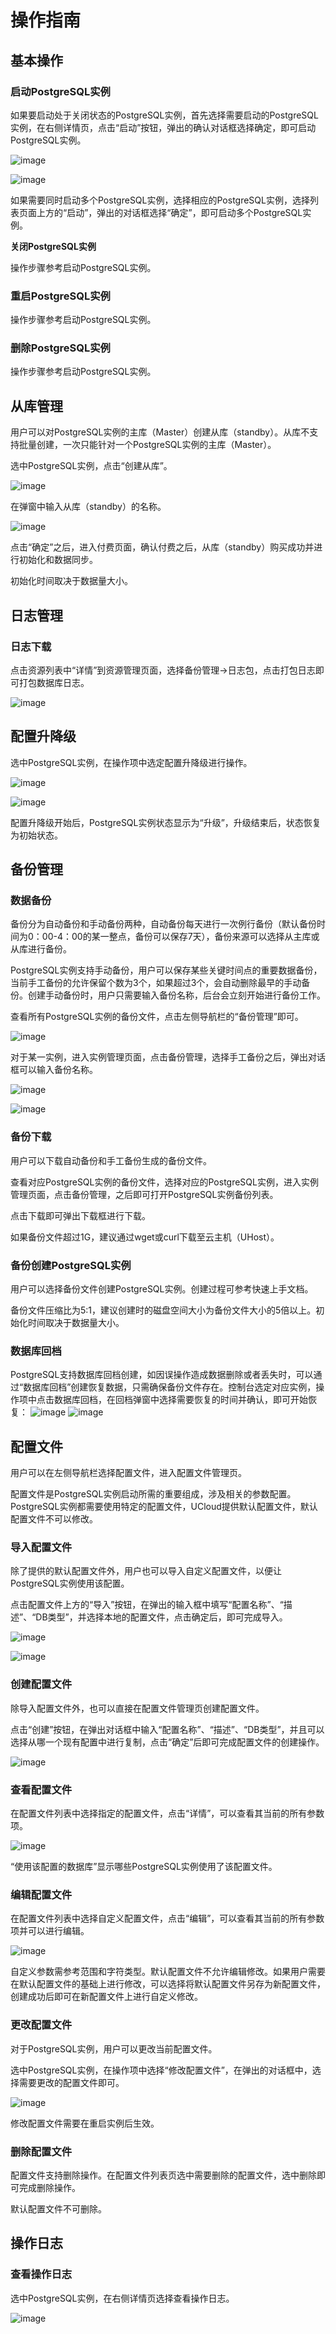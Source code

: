 # 操作指南



## 基本操作

### 启动PostgreSQL实例

如果要启动处于关闭状态的PostgreSQL实例，首先选择需要启动的PostgreSQL实例，在右侧详情页，点击“启动”按钮，弹出的确认对话框选择确定，即可启动PostgreSQL实例。

![image](/images/pgv4start.png)

![image](/images/pgv4start1.png)

如果需要同时启动多个PostgreSQL实例，选择相应的PostgreSQL实例，选择列表页面上方的“启动”，弹出的对话框选择“确定”，即可启动多个PostgreSQL实例。

**关闭PostgreSQL实例**

操作步骤参考启动PostgreSQL实例。

### 重启PostgreSQL实例

操作步骤参考启动PostgreSQL实例。

### 删除PostgreSQL实例

操作步骤参考启动PostgreSQL实例。

## 从库管理

用户可以对PostgreSQL实例的主库（Master）创建从库（standby）。从库不支持批量创建，一次只能针对一个PostgreSQL实例的主库（Master）。

选中PostgreSQL实例，点击“创建从库”。

![image](/images/pgv4slave.png)

在弹窗中输入从库（standby）的名称。

![image](/images/pgv4slave1.png)

点击“确定”之后，进入付费页面，确认付费之后，从库（standby）购买成功并进行初始化和数据同步。

初始化时间取决于数据量大小。

## 日志管理

### 日志下载

点击资源列表中“详情”到资源管理页面，选择备份管理-\>日志包，点击打包日志即可打包数据库日志。

![image](/images/pgv4log2.png)

## 配置升降级

选中PostgreSQL实例，在操作项中选定配置升降级进行操作。

![image](/images/pgv4updata.png)

![image](/images/pgv4updata1.png)

配置升降级开始后，PostgreSQL实例状态显示为“升级”，升级结束后，状态恢复为初始状态。

## 备份管理

### 数据备份

备份分为自动备份和手动备份两种，自动备份每天进行一次例行备份（默认备份时间为0：00-4：00的某一整点，备份可以保存7天），备份来源可以选择从主库或从库进行备份。

PostgreSQL实例支持手动备份，用户可以保存某些关键时间点的重要数据备份，当前手工备份的允许保留个数为3个，如果超过3个，会自动删除最早的手动备份。创建手动备份时，用户只需要输入备份名称，后台会立刻开始进行备份工作。

查看所有PostgreSQL实例的备份文件，点击左侧导航栏的“备份管理”即可。

![image](/images/pgsql202005001.png)

对于某一实例，进入实例管理页面，点击备份管理，选择手工备份之后，弹出对话框可以输入备份名称。

![image](/images/pgsql202005002.png)

![image](/images/pgv4backup1.png)

### 备份下载

用户可以下载自动备份和手工备份生成的备份文件。

查看对应PostgreSQL实例的备份文件，选择对应的PostgreSQL实例，进入实例管理页面，点击备份管理，之后即可打开PostgreSQL实例备份列表。

点击下载即可弹出下载框进行下载。

如果备份文件超过1G，建议通过wget或curl下载至云主机（UHost）。

### 备份创建PostgreSQL实例

用户可以选择备份文件创建PostgreSQL实例。创建过程可参考快速上手文档。

备份文件压缩比为5:1，建议创建时的磁盘空间大小为备份文件大小的5倍以上。初始化时间取决于数据量大小。

### 数据库回档

PostgreSQL支持数据库回档创建，如因误操作造成数据删除或者丢失时，可以通过“数据库回档”创建恢复数据，只需确保备份文件存在。控制台选定对应实例，操作项中点击数据库回档，在回档弹窗中选择需要恢复的时间并确认，即可开始恢复：
![image](/images/pgv4backup3.png)
![image](/images/pgv4backup2.png)

## 配置文件

用户可以在左侧导航栏选择配置文件，进入配置文件管理页。

配置文件是PostgreSQL实例启动所需的重要组成，涉及相关的参数配置。PostgreSQL实例都需要使用特定的配置文件，UCloud提供默认配置文件，默认配置文件不可以修改。

### 导入配置文件

除了提供的默认配置文件外，用户也可以导入自定义配置文件，以便让PostgreSQL实例使用该配置。

点击配置文件上方的“导入”按钮，在弹出的输入框中填写“配置名称”、“描述”、“DB类型”，并选择本地的配置文件，点击确定后，即可完成导入。

![image](/images/pgv4config.png)

![image](/images/pgv4config2.png)

### 创建配置文件

除导入配置文件外，也可以直接在配置文件管理页创建配置文件。

点击“创建”按钮，在弹出对话框中输入“配置名称”、“描述”、“DB类型”，并且可以选择从哪一个现有配置中进行复制，点击“确定”后即可完成配置文件的创建操作。

![image](/images/pgv4config1.png)

### 查看配置文件

在配置文件列表中选择指定的配置文件，点击“详情”，可以查看其当前的所有参数项。

![image](/images/pgv4config3.png)

“使用该配置的数据库”显示哪些PostgreSQL实例使用了该配置文件。

### 编辑配置文件

在配置文件列表中选择自定义配置文件，点击“编辑”，可以查看其当前的所有参数项并可以进行编辑。

![image](/images/pgv4config4.png)

自定义参数需参考范围和字符类型。默认配置文件不允许编辑修改。如果用户需要在默认配置文件的基础上进行修改，可以选择将默认配置文件另存为新配置文件，创建成功后即可在新配置文件上进行自定义修改。

### 更改配置文件

对于PostgreSQL实例，用户可以更改当前配置文件。

选中PostgreSQL实例，在操作项中选择“修改配置文件”，在弹出的对话框中，选择需要更改的配置文件即可。

![image](/images/pgv4config5.png)

修改配置文件需要在重启实例后生效。

### 删除配置文件

配置文件支持删除操作。在配置文件列表页选中需要删除的配置文件，选中删除即可完成删除操作。

默认配置文件不可删除。

## 操作日志

### 查看操作日志

选中PostgreSQL实例，在右侧详情页选择查看操作日志。

![image](/images/pgv4log1.png)

